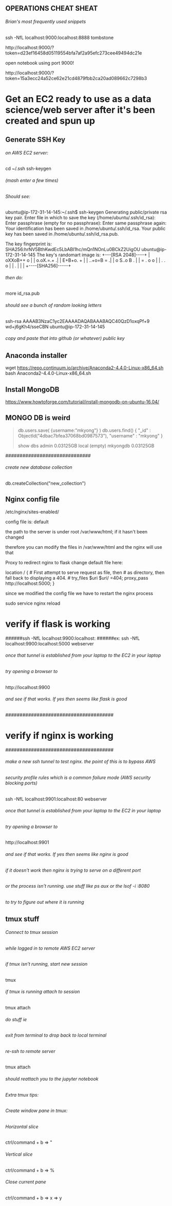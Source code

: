 ##   OPERATIONS CHEAT SHEAT 

###### Brian's most frequently used snippets
ssh -NfL localhost:9000:localhost:8888 tombstone

http://localhost:9000/?token=d23ef16458d05119554bfa7af2a95efc273cee49494dc21e

open notebook using port 9000!

http://localhost:9000/?token=15a3ecc24a52ce62e21cd4879fbb2ca20ad089662c7298b3

# Get an EC2 ready to use as a data science/web server after it's been created and spun up

## Generate SSH Key ####
###### on AWS EC2 server:
cd ~/.ssh
ssh-keygen
<enter>
<enter>
<enter>
###### (mash enter a few times)

###### Should see:
ubuntu@ip-172-31-14-145:~/.ssh$ ssh-keygen
Generating public/private rsa key pair.
Enter file in which to save the key (/home/ubuntu/.ssh/id_rsa):
Enter passphrase (empty for no passphrase):
Enter same passphrase again:
Your identification has been saved in /home/ubuntu/.ssh/id_rsa.
Your public key has been saved in /home/ubuntu/.ssh/id_rsa.pub.

The key fingerprint is:
SHA256:hrNV5BthKwdEc5LbABl1hc/mQn1NOnLu0BCkZ2UigOU ubuntu@ip-172-31-14-145
The key's randomart image is:
+---[RSA 2048]----+
|      oXXoB++ o  |
|      o.oX.=.+  .|
|        E+B+o. + |
|       ..+o=B = .|
|      o S..o B . |
|       =  . o o  |
|      .    . o   |
|              .  |
|                 |
+----[SHA256]-----+

###### then do:
more id_rsa.pub

###### should see a bunch of random looking letters
ssh-rsa AAAAB3NzaC1yc2EAAAADAQABAAABAQC40QzD1oxqPf+9
<snip>
wd+j6gKh4/sseCBN ubuntu@ip-172-31-14-145

###### copy and paste that into github (or whatever) public key

## Anaconda installer  ###########

wget https://repo.continuum.io/archive/Anaconda2-4.4.0-Linux-x86_64.sh
bash Anaconda2-4.4.0-Linux-x86_64.sh


## Install MongoDB     ###########

https://www.howtoforge.com/tutorial/install-mongodb-on-ubuntu-16.04/


## MONGO DB is weird ######

> db.users.save( {username:"mkyong"} )
> db.users.find()
{ "_id" : ObjectId("4dbac7bfea37068bd0987573"), "username" : "mkyong" }
>
> show dbs
admin   0.03125GB
local   (empty)
mkyongdb        0.03125GB

##############################

###### create new database collection
db.createCollection("new_collection")


## Nginx config file
/etc/nginx/sites-enabled/

config file is:  default

the path to the server is under root /var/www/html; if it hasn't been changed

therefore you can modify the files in /var/www/html and the nginx will use that

Proxy to redirect nginx to flask
change default file here:

location / {
                # First attempt to serve request as file, then
                # as directory, then fall back to displaying a 404.
                # try_files $uri $uri/ =404;
                proxy_pass http://localhost:5000;
        }

since we modified the config file we have to restart the nginx process

sudo service nginx reload

# verify if flask is working

######ssh -NfL localhost:9900:localhost:<flask port on web server> <ssh alias to webserver>
######ex:
ssh -NfL localhost:9900:localhost:5000 webserver

###### once that tunnel is established from your laptop to the EC2 in your laptop
###### try opening a browser to
http://localhost:9900
###### and see if that works. If yes then seems like flask is good

######################################
# verify if nginx is working
######################################

###### make a new ssh tunnel to test nginx. the point of this is to bypass AWS
###### security profile rules which is a common failure mode (AWS security blocking ports)

ssh -NfL localhost:9901:localhost:80 webserver

###### once that tunnel is established from your laptop to the EC2 in your laptop
###### try opening a browser to
http://localhost:9901
###### and see if that works. If yes then seems like nginx is good

###### if it doesn't work then nginx is trying to serve on a different port
###### or the process isn't running.  use stuff like ps aux or the lsof -i :8080
###### to try to figure out where it is running


## tmux stuff #########

###### Connect to tmux session
###### while logged in to remote AWS EC2 server
###### if tmux isn't running, start new session
tmux

###### if tmux is running attach to session
tmux attach


###### do stuff ie <jupyter notebook>
###### exit from terminal to drop back to local terminal

###### re-ssh to remote server

tmux attach

###### should reattach you to the jupyter notebook

###### Extra tmux tips:
###### Create window pane in tmux:

###### Horizontal slice
ctrl/command + b => "

###### Vertical slice
ctrl/command + b => %

###### Close current pane
ctrl/command + b => x => y
